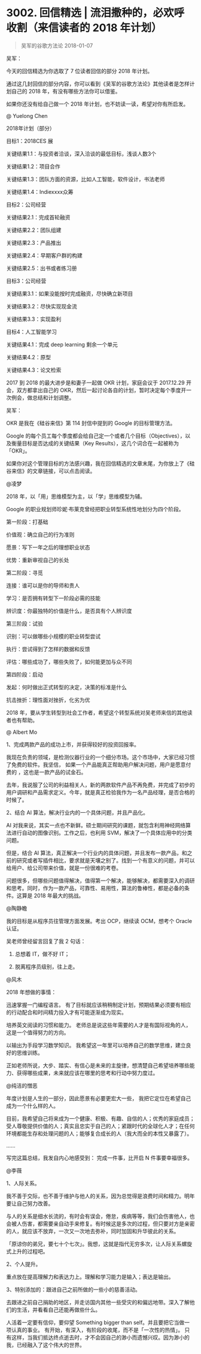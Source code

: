 # 3002. 回信精选 | 流泪撒种的，必欢呼收割（来信读者的 2018 年计划）
> 吴军的谷歌方法论
2018-01-07

吴军：

今天的回信精选为你选取了 7 位读者回信的部分 2018 年计划。

通过这几封回信的部分内容，你可以看到《吴军的谷歌方法论》其他读者是怎样计划自己的 2018 年，有没有哪些方法你可以借鉴。

如果你还没有给自己做一个 2018 年计划，也不妨读一读，希望对你有所启发。

@ Yuelong Chen

2018年计划（部分）

目标1：2018CES 展

关键结果1.1：与投资者洽谈，深入洽谈的最低目标，浅谈人数3个

关键结果1.2：项目合作

关键结果1.3：团队方面的资源，比如人工智能，软件设计，书法老师

关键结果1.4：Indiexxxx众筹

目标2：公司经营

关键结果2.1：完成首轮融资

关键结果2.2：团队组建

关键结果2.3：产品推出

关键结果2.4：早期客户群的构建

关键结果2.5：出书或者练习册

目标3：公司经营

关键结果3.1：如果没能按时完成融资，尽快确立新项目

关键结果3.2：尽快实现现金流

关键结果3.3：实现盈利

目标4：人工智能学习

关键结果4.1：完成 deep learning 剩余一个单元

关键结果4.2：原型

关键结果4.3：论文检索

2017 到 2018 的最大进步是和妻子一起做 OKR 计划，家庭会议于 2017.12.29 开会，双方都拿出自己的 OKR，然后一起讨论各自的计划，暂时决定每个季度开一次例会，做总结和计划调整。

吴军：

OKR 是我在《硅谷来信》第 114 封信中提到的 Google 的目标管理方法。

Google 的每个员工每个季度都会给自己定一个或者几个目标（Objectives），以及衡量目标是否达成的关键结果（Key Results），这几个词合在一起被称为「OKR」。

如果你对这个管理目标的方法感兴趣，我在回信精选的文章末尾，为你放上了《硅谷来信》的文章链接，可以点击阅读。

@凌梦

2018 年，以「用」思维模型为主，以「学」思维模型为辅。

Google 的职业规划师珍妮·布莱克曾经把职业转型系统性地划分为四个阶段。

第一阶段：打基础

价值观：确立自己的行为准则

愿景：写下一年之后的理想职业状态

优势：重新审视自己的长处

第二阶段：寻觅

连接：谁可以是你的导师和贵人

学习：是否拥有转型下一阶段必需的技能

辨识度：你最独特的价值是什么，是否具有个人辨识度

第三阶段：试验

识别：可以做哪些小规模的职业转型尝试

执行：尝试得到了怎样的数据和反馈

评估：哪些成功了，哪些失败了，如何能更加与众不同

第四阶段：启动

发起：何时做出正式转型的决定，决策的标准是什么

抗击挫折：理性面对挫折，化劣为优

2018 年，要从学生转型到社会工作者，希望这个转型系统对吴老师来信的其他读者也有帮助。

@ Albert Mo

1、完成两款产品的成功上市，并获得较好的投资回报率。

我现在负责的领域，是检测仪器行业的一个细分市场。这个市场中，大家已经习惯了免费的软件。我坚信， 如果一个产品能真正帮助用户解决问题，用户是愿意付费的 ，这也是一款产品的试金石。

去年，我说服了公司的利益相关人，新的两款软件产品不再免费，并完成了初步的用户调研和产品需求定义。今年，就是真正检验我作为一名产品经理，是否合格的时候了。

2、结合 AI 算法，解决行业内的一个具体问题，并且产品化。

AI 对我来说，其实一点也不新鲜。硕士期间研究的课题，就包含利用神经网络算法进行自动的图像识别。工作之后，也利用 SVM，解决了一个具体应用中的分类问题。

但是，结合 AI 算法，真正解决一个行业内的具体问题，并且发布一款产品，和之前的研究或者写插件相比，要求就是天壤之别了。找到一个有意义的问题，并可以给用户、给公司带来价值，就是一份很难的考卷。

问题很多，但哪些问题值得解决，值得第一个解决，能够解决，都需要深入的调研和思考。同时，作为一款产品，可靠性、易用性，算法的鲁棒性，都是必备的条件。这算是 2018 年最大的挑战。

@陶静瞻

我的目标是从程序员往管理方面发展。考出 OCP，继续读 OCM，想考个 Oracle 认证。

吴老师曾经留言回复了我 2 句话：

1. 总想着 IT，做不好 IT；

2. 脱离程序员级别，往上走。

@风木

2018 年想做的事情：

迅速掌握一门编程语言。 有了目标就应该稍稍制定计划，预期结果必须要有相应的行动配合和时间精力投入才有可能逐渐成为现实。

培养英文阅读的习惯和能力。 老师总是说这些年需要的人才是有国际视角的人，这是一个值得努力的方向。

以输出为手段学习数学知识。 我希望这一年里可以培养自己的数学思维，建立良好的思维训练。

正如老师所说，大步、踏实、有信心是未来的主旋律，想清楚自己希望培养哪些能力、获得哪些成果，未来就应该在哪里的思考和行动中努力度过。

@纯洁的憎恶

年度计划是人生的一部分，因此愿景有必要更宏大一些， 我把它定位在希望自己成为一个什么样的人。

目前，我希望自己将来成为一个健康、积极、有趣、自信的人；优秀的家庭成员；受人尊敬提供价值的人；真实且忠实于自己的人；紧跟时代的全球化人才；在任何环境都能生存和处理问题的人；能够复合成长的人（我大而全的本性又暴露了）。

......

写完这篇总结，我发自内心地感受到： 完成一件事，比开启 N 件事要幸福很多。

@李薇

1、人际关系。

我不善于交际，也不善于维护与他人的关系，因为总觉得是浪费时间和精力。明年要让自己努力改善。

与人的关系是细水长流的，有时会有误会，倦怠，疾病等等，我们会伤害他人，也会被人伤害，都需要亲自动手来修复。有时候这是多次的过程，但只要对方是亲密的人，就应该不放弃，一次又一次地去弥补，同时加固和升华彼此的关系。

「原谅你的弟兄，要七十个七次」。我想，这就是指代无穷多次，让人际关系螺旋式上升的过程吧。

2、个人提升。

重点放在提高理解力和表达力上。理解和学习能力是输入；表达是输出。

3、特别添加的：跟进自己之前所做的一些小的慈善活动。

去跟进之前自己捐助的地区，并走访国内其他一些受灾的和偏远地带。深入了解他们的生活，并看看自己还能再做些什么。

人活着一定要有信仰，要仰望 Something bigger than self。并且要把它当做一项认真的事业。 有开始，有深入，有阶段的收尾，而不是「一次性的热情」。
只有这样，当我们抵达终点逝去时，才不会因自己的渺小而遗憾兴叹。因为渺小的我，已经融入了这个伟大的世界。

